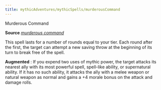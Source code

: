 ```yaml
---
title: mythicAdventures/mythicSpells/murderousCommand
---
```

Murderous Command

**Source** [_murderous command_](ultimateMagic/spells/murderousCommand.md#_murderous-command)

This spell lasts for a number of rounds equal to your tier. Each round after the first, the target can attempt a new saving throw at the beginning of its turn to break free of the spell.

**Augmented** : If you expend two uses of mythic power, the target attacks its nearest ally with its most powerful spell, spell-like ability, or supernatural ability. If it has no such ability, it attacks the ally with a melee weapon or natural weapon as normal and gains a +4 morale bonus on the attack and damage rolls.


